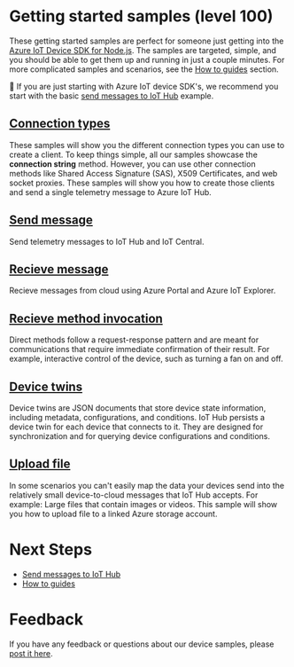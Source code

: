 # Getting started samples (level 100)

These getting started samples are perfect for someone just getting into the [Azure IoT Device SDK for Node.js](https://github.com/Azure/azure-iot-sdk-node). The samples are targeted, simple, and you should be able to get them up and running in just a couple minutes. For more complicated samples and scenarios, see the [How to guides](../how_to_guides) section.

🔔 If you are just starting with Azure IoT device SDK's, we recommend you start with the basic [send messages to IoT Hub](send_messages) example.

## [Connection types](connections)

These samples will show you the different connection types you can use to create a client. To keep things simple, all our samples showcase the **connection string** method. However, you can use other connection methods like Shared Access Signature (SAS), X509 Certificates, and web socket proxies. These samples will show you how to create those clients and send a single telemetry message to Azure IoT Hub. 

## [Send message](send_messages)

Send telemetry messages to IoT Hub and IoT Central.

## [Recieve message](receive_messages)

Recieve messages from cloud using Azure Portal and Azure IoT Explorer.

## [Recieve method invocation](receive_method_invocation)

Direct methods follow a request-response pattern and are meant for communications that require immediate confirmation of their result. For example, interactive control of the device, such as turning a fan on and off.

## [Device twins](device_twins)

Device twins are JSON documents that store device state information, including metadata, configurations, and conditions. IoT Hub persists a device twin for each device that connects to it. They are designed for synchronization and for querying device configurations and conditions.

## [Upload file](upload_files)

In some scenarios you can't easily map the data your devices send into the relatively small device-to-cloud messages that IoT Hub accepts. For example: Large files that contain images or videos. This sample will show you how to upload file to a linked Azure storage account.

# Next Steps

- [Send messages to IoT Hub](./send_messages)
- [How to guides](../../how_to_guides)

# Feedback

If you have any feedback or questions about our device samples, please [post it here](https://github.com/Azure/azure-iot-sdk-node/discussions/1042).